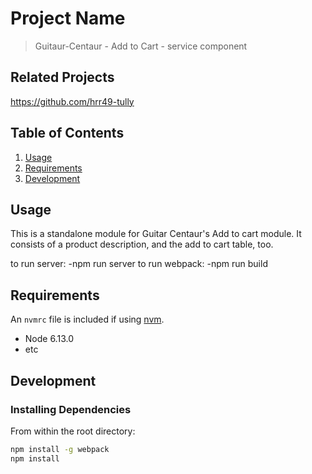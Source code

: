 # Project Name

> Guitaur-Centaur - Add to Cart - service component

## Related Projects

  https://github.com/hrr49-tully

## Table of Contents

1. [Usage](#Usage)
1. [Requirements](#requirements)
1. [Development](#development)

## Usage
This is a standalone module for Guitar Centaur's Add to cart module. It consists of a product description, and the add to cart table, too.

to run server:
-npm run server
to run webpack:
-npm run build

## Requirements

An `nvmrc` file is included if using [nvm](https://github.com/creationix/nvm).

- Node 6.13.0
- etc

## Development

### Installing Dependencies

From within the root directory:

```sh
npm install -g webpack
npm install
```

